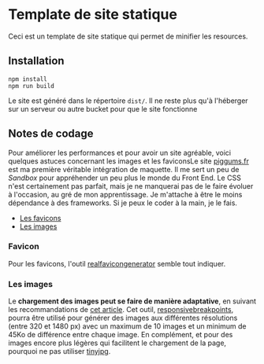 Template de site statique
===========

Ceci est un template de site statique qui permet de minifier les resources.

Installation
-----------
```
npm install
npm run build
```
Le site est généré dans le répertoire `dist/`. Il ne reste plus qu'à l'héberger sur un serveur ou autre bucket pour que le site fonctionne

Notes de codage
-----------
Pour améliorer les performances et pour avoir un site agréable, voici quelques astuces concernant les images et les faviconsLe site [piggums.fr](https://piggums.fr) est ma première véritable intégration de maquette. Il me sert un peu de _Sandbox_ pour appréhender un peu plus le monde du Front End. Le CSS n'est certainement pas parfait, mais je ne manquerai pas de le faire évoluer à l'occasion, au gré de mon apprentissage. Je m'attache à être le moins dépendance à des frameworks. Si je peux le coder à la main, je le fais.

* [Les favicons](#favicon)
* [Les images](#les-images)

### Favicon
Pour les favicons, l'outil [realfavicongenerator](https://realfavicongenerator.net/) semble tout indiquer.

### Les images
Le **chargement des images peut se faire de manière adaptative**, en suivant les recommandations de [cet article](https://developer.mozilla.org/fr/docs/Learn/HTML/Multimedia_and_embedding/Responsive_images). Cet outil, [responsivebreakpoints](https://www.responsivebreakpoints.com/), pourra être utilisé pour générer des images aux différentes résolutions (entre 320 et 1480 px) avec un maximum de 10 images et un minimum de 45Ko de différence entre chaque image. En complément, et pour des images encore plus légères qui facilitent le chargement de la page, pourquoi ne pas utiliser [tinyjpg](https://tinyjpg.com/).
